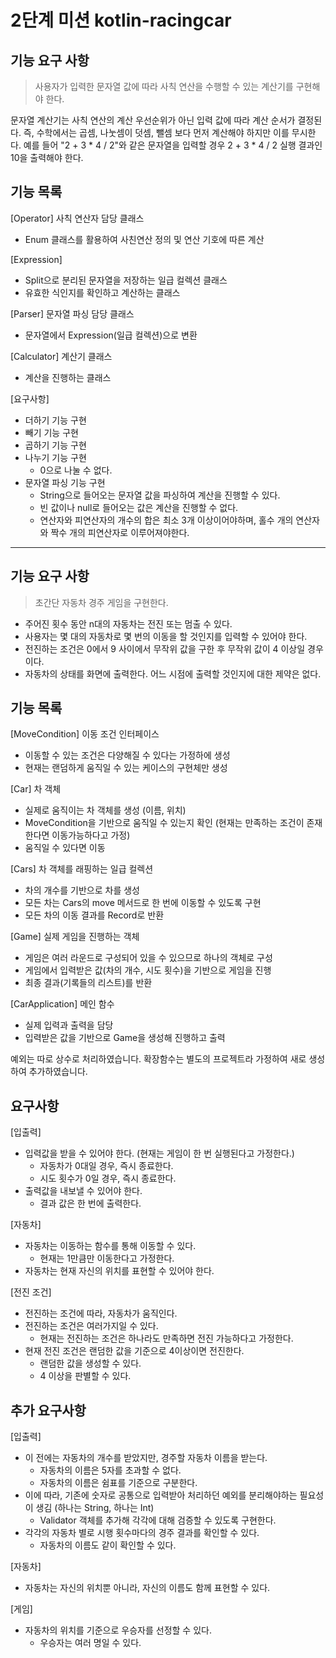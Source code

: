 # 2단계 미션 kotlin-racingcar

##  기능 요구 사항
> 사용자가 입력한 문자열 값에 따라 사칙 연산을 수행할 수 있는 계산기를 구현해야 한다.
>
문자열 계산기는 사칙 연산의 계산 우선순위가 아닌 입력 값에 따라 계산 순서가 결정된다.
즉, 수학에서는 곱셈, 나눗셈이 덧셈, 뺄셈 보다 먼저 계산해야 하지만 이를 무시한다.
예를 들어 "2 + 3 * 4 / 2"와 같은 문자열을 입력할 경우 2 + 3 * 4 / 2 실행 결과인 10을 출력해야 한다.


## 기능 목록
[Operator] 사칙 연산자 담당 클래스
* Enum 클래스를 활용하여 사친연산 정의 및 연산 기호에 따른 계산

[Expression]
* Split으로 분리된 문자열을 저장하는 일급 컬렉션 클래스
* 유효한 식인지를 확인하고 계산하는 클래스

[Parser] 문자열 파싱 담당 클래스
* 문자열에서 Expression(일급 컬렉션)으로 변환

[Calculator] 계산기 클래스
* 계산을 진행하는 클래스


[요구사항]
* 더하기 기능 구현
* 빼기 기능 구현
* 곱하기 기능 구현
* 나누기 기능 구현
  * 0으로 나눌 수 없다.
* 문자열 파싱 기능 구현
  * String으로 들어오는 문자열 값을 파싱하여 계산을 진행할 수 있다.
  * 빈 값이나 null로 들어오는 값은 계산을 진행할 수 없다.
  * 연산자와 피연산자의 개수의 합은 최소 3개 이상이어야하며, 홀수 개의 연산자와 짝수 개의 피연산자로 이루어져야한다.

---

##  기능 요구 사항
> 초간단 자동차 경주 게임을 구현한다.
>
* 주어진 횟수 동안 n대의 자동차는 전진 또는 멈출 수 있다. 
* 사용자는 몇 대의 자동차로 몇 번의 이동을 할 것인지를 입력할 수 있어야 한다. 
* 전진하는 조건은 0에서 9 사이에서 무작위 값을 구한 후 무작위 값이 4 이상일 경우이다. 
* 자동차의 상태를 화면에 출력한다. 어느 시점에 출력할 것인지에 대한 제약은 없다.

## 기능 목록
[MoveCondition] 이동 조건 인터페이스
* 이동할 수 있는 조건은 다양해질 수 있다는 가정하에 생성
* 현재는 랜덤하게 움직일 수 있는 케이스의 구현체만 생성

[Car] 차 객체
* 실제로 움직이는 차 객체를 생성 (이름, 위치)
* MoveCondition을 기반으로 움직일 수 있는지 확인 (현재는 만족하는 조건이 존재한다면 이동가능하다고 가정)
* 움직일 수 있다면 이동

[Cars] 차 객체를 래핑하는 일급 컬렉션
* 차의 개수를 기반으로 차를 생성
* 모든 차는 Cars의 move 메서드로 한 번에 이동할 수 있도록 구현
* 모든 차의 이동 결과를 Record로 반환

[Game] 실제 게임을 진행하는 객체
* 게임은 여러 라운드로 구성되어 있을 수 있으므로 하나의 객체로 구성
* 게임에서 입력받은 값(차의 개수, 시도 횟수)을 기반으로 게임을 진행
* 최종 결과(기록들의 리스트)를 반환

[CarApplication] 메인 함수
* 실제 입력과 출력을 담당
* 입력받은 값을 기반으로 Game을 생성해 진행하고 출력

예외는 따로 상수로 처리하였습니다.
확장함수는 별도의 프로젝트라 가정하여 새로 생성하여 추가하였습니다.

## 요구사항

[입출력]
- 입력값을 받을 수 있어야 한다. (현재는 게임이 한 번 실행된다고 가정한다.)
  - 자동차가 0대일 경우, 즉시 종료한다.
  - 시도 횟수가 0일 경우, 즉시 종료한다.
- 출력값을 내보낼 수 있어야 한다.
  - 결과 값은 한 번에 출력한다.

[자동차]
- 자동차는 이동하는 함수를 통해 이동할 수 있다.
  - 현재는 1만큼만 이동한다고 가정한다.
- 자동차는 현재 자신의 위치를 표현할 수 있어야 한다.

[전진 조건]
- 전진하는 조건에 따라, 자동차가 움직인다.
- 전진하는 조건은 여러가지일 수 있다.
  - 현재는 전진하는 조건은 하나라도 만족하면 전진 가능하다고 가정한다.
- 현재 전진 조건은 랜덤한 값을 기준으로 4이상이면 전진한다.
  - 랜덤한 값을 생성할 수 있다.
  - 4 이상을 판별할 수 있다.

## 추가 요구사항
[입출력]
- 이 전에는 자동차의 개수를 받았지만, 경주할 자동차 이름을 받는다. 
  - 자동차의 이름은 5자를 초과할 수 없다. 
  - 자동차의 이름은 쉼표를 기준으로 구분한다.
- 이에 따라, 기존에 숫자로 공통으로 입력받아 처리하던 예외를 분리해야하는 필요성이 생김 (하나는 String, 하나는 Int) 
  - Validator 객체를 추가해 각각에 대해 검증할 수 있도록 구현한다. 
- 각각의 자동차 별로 시행 횟수마다의 경주 결과를 확인할 수 있다. 
  - 자동차의 이름도 같이 확인할 수 있다.

[자동차]
- 자동차는 자신의 위치뿐 아니라, 자신의 이름도 함께 표현할 수 있다.

[게임]
- 자동차의 위치를 기준으로 우승자를 선정할 수 있다. 
  - 우승자는 여러 명일 수 있다.